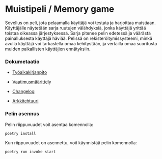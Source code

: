 # Muistipeli / Memory game

Sovellus on peli, jota pelaamalla käyttäjä voi testata ja harjoittaa muistiaan. Käyttäjälle näytetään sarja ruutujen välähdyksiä, jonka käyttäjä yrittää toistaa oikeassa järjestyksessä. Sarja pitenee pelin edetessä ja väärästä painalluksesta käyttäjä häviää. Pelissä on rekisteröitymissysteemi, minkä avulla käyttäjä voi tarkastella omaa kehitystään, ja vertailla omaa suoritusta muiden paikallisten käyttäjien ennätyksiin.

### Dokumetaatio

- [Työaikakirjanpito](https://github.com/Savones/ot-harjoitustyo/blob/master/memomy_game/dokumentaatio/tyoaikakirjanpito.md)

- [Vaatimusmäärittely](https://github.com/Savones/ot-harjoitustyo/blob/master/memomy_game/dokumentaatio/vaatimusmaarittely.md)

- [Changelog](https://github.com/Savones/ot-harjoitustyo/blob/master/memomy_game/dokumentaatio/changelog.md)

- [Arkkitehtuuri](https://github.com/Savones/ot-harjoitustyo/blob/master/memomy_game/dokumentaatio/arkkitehtuuri.md)

### Pelin asennus

Pelin riippuvuudet voit asentaa komennolla:
```
poetry install
```
Kun riippuvuudet on asennettu, voit käynnistää pelin komennolla:
```
poetry run invoke start
```
